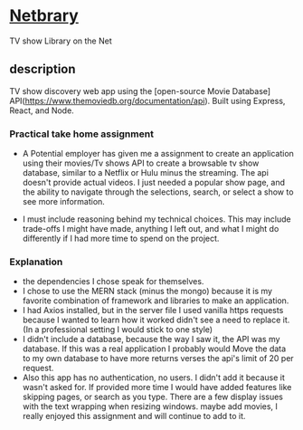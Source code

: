 # [Netbrary](https://demo-netbrary.herokuapp.com/)
TV show Library on the Net

## description
TV show discovery web app using the [open-source Movie Database] API(https://www.themoviedb.org/documentation/api). Built using Express, React, and Node. 

### Practical take home assignment 
* A Potential employer has given me a assignment to create an application using their movies/Tv shows API to create a browsable tv show database, similar to a Netflix or Hulu minus the streaming. The api doesn't provide actual videos. I just needed a popular show page, and the ability to navigate through the selections, search, or select a show to see more information. 

* I must include reasoning behind my technical choices. This may include trade-offs I might have made, anything I left out, and what I might do differently if I had more time to spend on the project.


### Explanation 
* the dependencies I chose speak for themselves. 
* I chose to use the MERN stack (minus the mongo) because it is my favorite combination of framework and libraries to make an application.
* I had Axios installed, but in the server file I used vanilla https requests because I wanted to learn how it worked didn't see a need to replace it. (In a professional setting I would stick to one style) 
* I didn't include a database, because the way I saw it, the API was my database. If this was a real application I probably would Move the data to my own database to have more returns verses the api's limit of 20 per request. 
* Also this app has no authentication, no users. I didn't add it because it wasn't asked for. If provided more time I would have added features like skipping pages, or search as you type. There are a few display issues with the text wrapping when resizing windows. maybe add movies, I really enjoyed this assignment and will continue to add to it.


